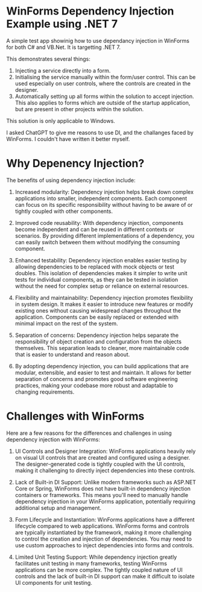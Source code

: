 # WinForms Dependency Injection Example using .NET 7

A simple test app showinig how to use dependancy injection in WinForms for both C# and VB.Net. It is targetting .NET 7. 

This demonstrates several things:
   1)  Injecting a service directly into a form.
   2)  Initialising the service manually within the form/user control. This can be used especially on user controls, where the controls are created in the designer.
   3)  Automatically setting up all forms within the solution to accept injection. This also applies to forms which are outside of the startup application, but are present in other projects within the solution.

This solution is only applicable to Windows.

I asked ChatGPT to give me reasons to use DI, and the challanges faced by WinForms. I couldn't have written it better myself.

# Why Depenency Injection?

The benefits of using dependency injection include:

  1) Increased modularity: Dependency injection helps break down complex applications into smaller, independent components. Each component can focus on its specific responsibility without having to be aware of or tightly coupled with other components.

  2) Improved code reusability: With dependency injection, components become independent and can be reused in different contexts or scenarios. By providing different implementations of a dependency, you can easily switch between them without modifying the consuming component.

  3) Enhanced testability: Dependency injection enables easier testing by allowing dependencies to be replaced with mock objects or test doubles. This isolation of dependencies makes it simpler to write unit tests for individual components, as they can be tested in isolation without the need for complex setup or reliance on external resources.

  4) Flexibility and maintainability: Dependency injection promotes flexibility in system design. It makes it easier to introduce new features or modify existing ones without causing widespread changes throughout the application. Components can be easily replaced or extended with minimal impact on the rest of the system.

  5) Separation of concerns: Dependency injection helps separate the responsibility of object creation and configuration from the objects themselves. This separation leads to cleaner, more maintainable code that is easier to understand and reason about.

  6) By adopting dependency injection, you can build applications that are modular, extensible, and easier to test and maintain. It allows for better separation of concerns and promotes good software engineering practices, making your codebase more robust and adaptable to changing requirements.
  
# Challenges with WinForms 

Here are a few reasons for the differences and challenges in using dependency injection with WinForms:

  1) UI Controls and Designer Integration: WinForms applications heavily rely on visual UI controls that are created and configured using a designer. The designer-generated code is tightly coupled with the UI controls, making it challenging to directly inject dependencies into these controls.

  2) Lack of Built-in DI Support: Unlike modern frameworks such as ASP.NET Core or Spring, WinForms does not have built-in dependency injection containers or frameworks. This means you'll need to manually handle dependency injection in your WinForms application, potentially requiring additional setup and management.

  3) Form Lifecycle and Instantiation: WinForms applications have a different lifecycle compared to web applications. WinForms forms and controls are typically instantiated by the framework, making it more challenging to control the creation and injection of dependencies. You may need to use custom approaches to inject dependencies into forms and controls.

  4) Limited Unit Testing Support: While dependency injection greatly facilitates unit testing in many frameworks, testing WinForms applications can be more complex. The tightly coupled nature of UI controls and the lack of built-in DI support can make it difficult to isolate UI components for unit testing.
